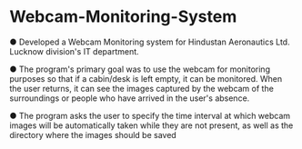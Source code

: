 # Webcam-Monitoring-System

● Developed a Webcam Monitoring system for Hindustan Aeronautics Ltd. Lucknow
division's IT department.

● The program's primary goal was to use the webcam for monitoring purposes so that if a
cabin/desk is left empty, it can be monitored. When the user returns, it can see the
images captured by the webcam of the surroundings or people who have arrived in the
user's absence.

● The program asks the user to specify the time interval at which webcam images will be
automatically taken while they are not present, as well as the directory where the
images should be saved

